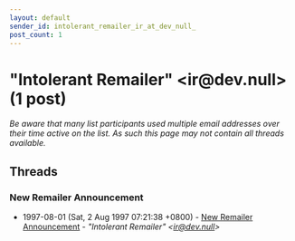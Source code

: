 ```yaml
---
layout: default
sender_id: intolerant_remailer_ir_at_dev_null_
post_count: 1
---
```


# "Intolerant Remailer" <ir<span>@</span>dev.null> (1 post)

_Be aware that many list participants used multiple email addresses over their time active on the list. As such this page may not contain all threads available._

## Threads

### New Remailer Announcement
+ 1997-08-01 (Sat, 2 Aug 1997 07:21:38 +0800) - [New Remailer Announcement](/archive/1997/08/101574717b7e4b93d45a3bb16b31877a02435c2d5c6f7d43c74ad4ff0ed3d493) - _"Intolerant Remailer" \<ir@dev.null\>_

